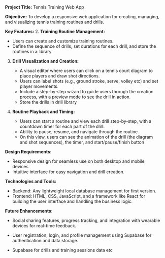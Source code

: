 **Project Title:** Tennis Training Web App

**Objective:**
To develop a responsive web application for creating, managing, and visualizing tennis training routines and drills.

**Key Features:**
2. **Training Routine Management:**

   * Users can create and customize training routines.
   * Define the sequence of drills, set durations for each drill, and store the routines in a library.

3. **Drill Visualization and Creation:**

   * A visual editor where users can click on a tennis court diagram to place players and draw shot directions.
   * Users can label shots (e.g., ground stroke, serve, volley etc) and set player movements.
   * Include a step-by-step wizard to guide users through the creation process, with a preview mode to see the drill in action.
   * Store the drills in drill library

4. **Routine Playback and Timing:**

   * Users can start a routine and view each drill step-by-step, with a countdown timer for each part of the drill.
   * Ability to pause, resume, and navigate through the routine.
   * On this view, users can see the animation of the drill (the diagram and shot sequences), the timer, and start/pause/finish button

**Design Requirements:**

* Responsive design for seamless use on both desktop and mobile devices.
* Intuitive interface for easy navigation and drill creation.

**Technologies and Tools:**

* Backend: Any lightweight local database management for first version.
* Frontend: HTML, CSS, JavaScript, and a framework like React for building the user interface and handling the business logic.

**Future Enhancements:**

* Social sharing features, progress tracking, and integration with wearable devices for real-time feedback.

* User registration, login, and profile management using Supabase for authentication and data storage.

* Supabase for drills and training sessions data etc

